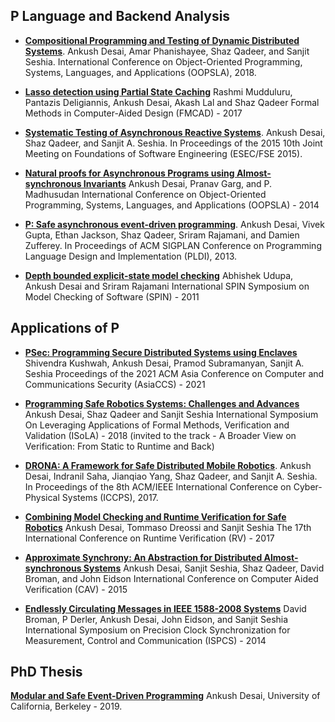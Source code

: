 ## P Language and Backend Analysis

- **[Compositional Programming and Testing of Dynamic Distributed Systems](https://ankushdesai.github.io/assets/papers/modp.pdf)**.
  Ankush Desai, Amar Phanishayee, Shaz Qadeer, and Sanjit Seshia.
  International Conference on Object-Oriented Programming, Systems, Languages, and Applications (OOPSLA), 2018.

- **[Lasso detection using Partial State Caching](https://ankushdesai.github.io/assets/papers/liveness.pdf)**
  Rashmi Mudduluru, Pantazis Deligiannis, Ankush Desai, Akash Lal and Shaz Qadeer
  Formal Methods in Computer-Aided Design (FMCAD) - 2017
  
- **[Systematic Testing of Asynchronous Reactive Systems](https://ankushdesai.github.io/assets/papers/fse-desai.pdf)**.
  Ankush Desai, Shaz Qadeer, and Sanjit A. Seshia.
  In Proceedings of the 2015 10th Joint Meeting on Foundations of Software Engineering (ESEC/FSE 2015).

- **[Natural proofs for Asynchronous Programs using Almost-synchronous Invariants](https://ankushdesai.github.io/assets/papers/OOPSLA14.pdf)**
  Ankush Desai, Pranav Garg, and P. Madhusudan 
  International Conference on Object-Oriented Programming, Systems, Languages, and Applications (OOPSLA) - 2014

- **[P: Safe asynchronous event-driven programming](https://ankushdesai.github.io/assets/papers/p.pdf)**.
  Ankush Desai, Vivek Gupta, Ethan Jackson, Shaz Qadeer, Sriram Rajamani, and Damien Zufferey.
  In Proceedings of ACM SIGPLAN Conference on Programming Language Design and Implementation (PLDI), 2013.

- **[Depth bounded explicit-state model checking](https://ankushdesai.github.io/assets/papers/spin2011.pdf)**
Abhishek Udupa, Ankush Desai and Sriram Rajamani
International SPIN Symposium on Model Checking of Software (SPIN) - 2011
  
## Applications of P
- **[PSec: Programming Secure Distributed Systems using Enclaves](https://dl.acm.org/doi/10.1145/3433210.3453113)**
Shivendra Kushwah,  Ankush Desai, Pramod Subramanyan, Sanjit A. Seshia
Proceedings of the 2021 ACM Asia Conference on Computer and Communications Security (AsiaCCS) - 2021

- **[Programming Safe Robotics Systems: Challenges and Advances](https://ankushdesai.github.io/assets/papers/isolapaper.pdf%22)**
Ankush Desai, Shaz Qadeer and Sanjit Seshia
International Symposium On Leveraging Applications of Formal Methods, Verification and Validation (ISoLA) - 2018
(invited to the track - A Broader View on Verification: From Static to Runtime and Back)

- **[DRONA: A Framework for Safe Distributed Mobile Robotics](https://ankushdesai.github.io/assets/papers/drona.pdf)**.
  Ankush Desai, Indranil Saha, Jianqiao Yang, Shaz Qadeer, and Sanjit A. Seshia.
  In Proceedings of the 8th ACM/IEEE International Conference on Cyber-Physical Systems (ICCPS), 2017.

- **[Combining Model Checking and Runtime Verification for Safe Robotics](https://link.springer.com/chapter/10.1007/978-3-319-67531-2_11%22)**
Ankush Desai, Tommaso Dreossi and Sanjit Seshia
The 17th International Conference on Runtime Verification (RV) - 2017

- **[Approximate Synchrony: An Abstraction for Distributed Almost-synchronous Systems](https://ankushdesai.github.io/assets/papers/as-cav15.pdf)**
  Ankush Desai, Sanjit Seshia, Shaz Qadeer, David Broman, and John Eidson
  International Conference on Computer Aided Verification (CAV) - 2015

- **[Endlessly Circulating Messages in IEEE 1588-2008 Systems](https://ankushdesai.github.io/assets/papers/ispcs14.pdf)**
David Broman, P Derler, Ankush Desai, John Eidson, and Sanjit Seshia
International Symposium on Precision Clock Synchronization for Measurement, Control and Communication (ISPCS) - 2014

## PhD Thesis
**[Modular and Safe Event-Driven Programming](https://www2.eecs.berkeley.edu/Pubs/TechRpts/2020/EECS-2020-3.html)**
Ankush Desai, University of California, Berkeley - 2019.